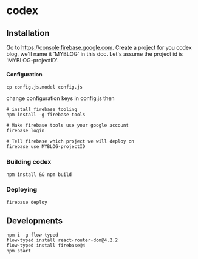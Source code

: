 # codex

## Installation
Go to https://console.firebase.google.com.
Create a project for you codex blog, we'll name it 'MYBLOG' in this doc.
Let's assume the project id is 'MYBLOG-projectID'.

#### Configuration

```
cp config.js.model config.js
```

change configuration keys in config.js then 

```
# install firebase tooling
npm install -g firebase-tools

# Make firebase tools use your google account
firebase login

# Tell firebase which project we will deploy on
firebase use MYBLOG-projectID
```

### Building codex

```
npm install && npm build
```

### Deploying

```
firebase deploy
```

## Developments

```
npm i -g flow-typed
flow-typed install react-router-dom@4.2.2
flow-typed install firebase@4
npm start
```
